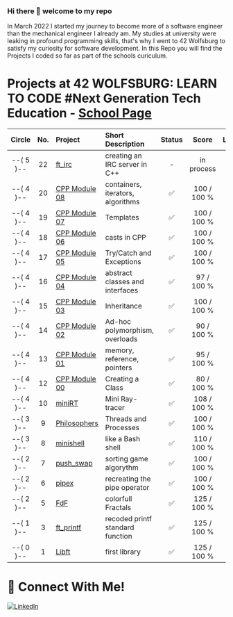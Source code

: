 ### Hi there 👋 welcome to my repo

In March 2022 I started my journey to become more of a software engineer than the mechanical engineer I already am. My studies at university were leaking in profound programming skills, that's why I went to 42 Wolfsburg to satisfy my curiosity for software development.
In this Repo you will find the Projects I coded so far as part of the schools curiculum.

# Projects at 42 WOLFSBURG: LEARN TO CODE #Next Generation Tech Education - [School Page](https://42wolfsburg.de/)

|  Circle | No. | Project                                     | Short Description  | Status |     Score    | Language |
| :-----: | :-: | :------------------------------------------ | :----------------- | :----: | :----------: | :------: |
|--( 5 )--| 22  | [ft_irc](../../../ft_irc)                | creating an IRC server in C++    | -     | in process | C++ 98 |
|--( 4 )--| 20  | [CPP Module 08](../../../42_CPP_intro/CPP_08)         | containers, iterators, algorithms| ✅     | 100 / 100 % | C++ 98 |
|--( 4 )--| 19  | [CPP Module 07](../../../42_CPP_intro/CPP_07)         | Templates                        | ✅     | 100 / 100 % | C++ 98 |
|--( 4 )--| 18  | [CPP Module 06](../../../42_CPP_intro/CPP_06)         | casts in CPP                     | ✅     | 100 / 100 % | C++ 98 |
|--( 4 )--| 17  | [CPP Module 05](../../../42_CPP_intro/CPP_05)         | Try/Catch and Exceptions         | ✅     | 100 / 100 % | C++ 98 |
|--( 4 )--| 16  | [CPP Module 04](../../../42_CPP_intro/CPP_04)         | abstract classes and interfaces  | ✅     | 97 / 100 % | C++ 98 |
|--( 4 )--| 15  | [CPP Module 03](../../../42_CPP_intro/CPP_03)         | Inheritance                      | ✅     | 100 / 100 % | C++ 98 |
|--( 4 )--| 14  | [CPP Module 02](../../../42_CPP_intro/CPP_02)         | Ad-hoc polymorphism, overloads   | ✅     |  90 / 100 % | C++ 98 |
|--( 4 )--| 13  | [CPP Module 01](../../../42_CPP_intro/CPP_01)         | memory, reference, pointers      | ✅     |  95 / 100 % | C++ 98 |
|--( 4 )--| 12  | [CPP Module 00](../../../42_CPP_intro/CPP_00)         | Creating a Class                 | ✅     |  80 / 100 % | C++ 98 |
|--( 4 )--| 10  | [miniRT](../../../42_miniRT)                | Mini Ray-tracer                  | ✅     | 108 / 100 % | C |
|--( 3 )--|  9  | [Philosophers](../../../42_philosophers)    | Threads and Processes            | ✅     | 100 / 100 % | C |
|--( 3 )--|  8  | [minishell](../../../42_minishell)          | like a Bash shell                | ✅     | 110 / 100 % | C |
|--( 2 )--|  7  | [push_swap](../../../42_push_swap)          | sorting game algorythm           | ✅     | 100 / 100 % | C |
|--( 2 )--|  6  | [pipex](../../../42_pipex)                    | recreating the pipe operator     | ✅     | 100 / 100 % | C |  
|--( 2 )--|  5  | [FdF](../../../42_Fract-ol)                 | colorfull Fractals               | ✅     | 125 / 100 % | C |
|--( 1 )--|  3  | [ft_printf](../../../42_ft_printf)          | recoded printf standard function | ✅     | 125 / 100 % | C |
|--( 0 )--|  1  | [Libft](../../../42_Libft)                  | first library                    | ✅     | 125 / 100 % | C | 




# 📱 Connect With Me!
[![LinkedIn](https://img.shields.io/badge/-LinkedIn-0e76a8?style=flat-square&logo=linkedin&logoColor=white)](https://www.linkedin.com/in/kevin-oliver-sura-195158199/)